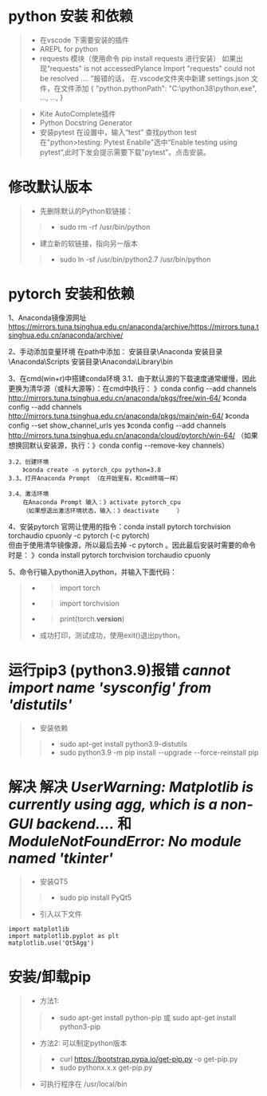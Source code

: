 # python 安装 和依赖
>* 在vscode 下需要安装的插件
>* AREPL for python
>* requests 模块（使用命令 pip install requests       进行安装）
      如果出现“requests" is not accessedPylance Import "requests" could not be resolved ....
      ”报错的话， 在.vscode文件夹中新建 settings.json 文件，在文件添加
      {
            "python.pythonPath": "C:\\python38\\python.exe",
            ...,
            ...,
      }

>* Kite AutoComplete插件
>* Python Docstring Generator
>* 安装pytest
      在设置中，输入“test” 查找python test
      在"python>testing: Pytest Enablle"选中“Enable testing using pytest”,此时下发会提示需要下载"pytest"。点击安装。

# 修改默认版本
>* 先删除默认的Python软链接：
>>* sudo rm -rf /usr/bin/python
>* 建立新的软链接，指向另一版本
>>* sudo ln -sf /usr/bin/python2.7 /usr/bin/python








# pytorch 安装和依赖
1、Anaconda镜像源网址
	https://mirrors.tuna.tsinghua.edu.cn/anaconda/archive/https://mirrors.tuna.tsinghua.edu.cn/anaconda/archive/

2、手动添加变量环境
	在path中添加：
		安装目录\Anaconda
		安装目录\Anaconda\Scripts 
		安装目录\Anaconda\Library\bin

3、在cmd(win+r)中搭建conda环境
	3.1、由于默认源的下载速度通常缓慢，因此更换为清华源（或科大源等）：在cmd中执行：
		》conda config --add channels http://mirrors.tuna.tsinghua.edu.cn/anaconda/pkgs/free/win-64/
		》conda config --add channels http://mirrors.tuna.tsinghua.edu.cn/anaconda/pkgs/main/win-64/
		》conda config --set show_channel_urls yes
		》conda config --add channels http://mirrors.tuna.tsinghua.edu.cn/anaconda/cloud/pytorch/win-64/
	（如果想换回默认安装源，执行：》conda config --remove-key channels）

	3.2、创建环境
		》conda create -n pytorch_cpu python=3.8
	3.3、打开Anaconda Prompt （在开始里有，和cmd终端一样）
	
	3.4、激活环境
		在Anaconda Prompt 输入：》activate pytorch_cpu
		（如果想退出激活环境状态，输入：》deactivate 	）	

4、安装pytorch
	官网让使用的指令：conda install pytorch torchvision torchaudio cpuonly -c pytorch (-c pytorch)  
	但由于使用清华镜像源，所以最后去掉 -c pytorch  。因此最后安装时需要的命令时是：
	》conda install pytorch torchvision torchaudio cpuonly 

5、命令行输入python进入python，并输入下面代码：
>*	> import torch
>*	> import torchvision
>*	> print(torch.__version__)
>*	成功打印，测试成功，使用exit()退出python。

# 运行pip3 (python3.9)报错 ***cannot import name 'sysconfig' from 'distutils'***
>* 安装依赖
>>* sudo apt-get install python3.9-distutils
>>* sudo python3.9 -m pip install --upgrade --force-reinstall pip

# 解决 解决 ***UserWarning: Matplotlib is currently using agg, which is a non-GUI backend....*** 和 ***ModuleNotFoundError: No module named 'tkinter'***

>* 安装QT5
>>* sudo pip install  PyQt5
>* 引入以下文件
```
import matplotlib
import matplotlib.pyplot as plt
matplotlib.use('Qt5Agg')
```

# 安装/卸载pip
>* 方法1:
>>* sudo apt-get install python-pip		或    sudo apt-get install python3-pip
>* 方法2: 可以制定python版本
>>* curl https://bootstrap.pypa.io/get-pip.py -o get-pip.py
>>* sudo pythonx.x.x get-pip.py
>*  可执行程序在 /usr/local/bin